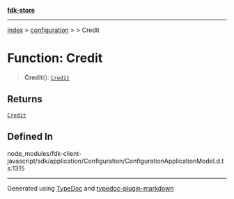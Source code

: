 [**fdk-store**](../../../README.md)
***

[Index](../../../API.md) > [configuration](../../README.md) > [<internal>](../README.md) > Credit

# Function: Credit

> **Credit**(): [`Credit`](../type-aliases/type-alias.Credit.md)

## Returns

[`Credit`](../type-aliases/type-alias.Credit.md)

## Defined In

node\_modules/fdk-client-javascript/sdk/application/Configuration/ConfigurationApplicationModel.d.ts:1315

***
Generated using [TypeDoc](https://typedoc.org/) and [typedoc-plugin-markdown](https://www.npmjs.com/package/typedoc-plugin-markdown)
